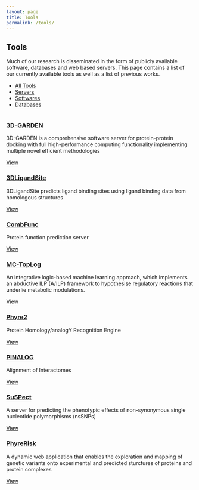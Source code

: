 ```yaml
---
layout: page
title: Tools
permalink: /tools/
---
```


<section id="portfolio">
    <div class="container"> 
      <div class="col-lg-12">
        <div class="text-center">
          <div class="wow bounceInDown" data-wow-offset="0" data-wow-delay="0.3s">
            <h2>Tools</h2>
          </div>
          <div class="wow bounceInDown" data-wow-offset="0" data-wow-delay="0.6s">
            <p>Much of our research is disseminated in the form of publicly available software, databases and web based servers. This page contains a list of our currently available tools as well as a list of previous works.

</p>
          </div>
        </div>
        <ul class="portfolio-filter text-center">
          <li><a class="btn btn-default active" href="#" data-filter="*">All Tools</a></li>
          <li><a class="btn btn-default" href="#" data-filter=".bootstrap">Servers</a></li>
          <li><a class="btn btn-default" href="#" data-filter=".html">Softwares</a></li>
          <li><a class="btn btn-default" href="#" data-filter=".wordpress">Databases</a></li>
        </ul>
        <!--/#portfolio-filter-->
                <div class="row">
          <div class="portfolio-items">
            <div class="portfolio-item apps col-xs-12 col-sm-4 col-md-3">
              <div class="recent-work-wrap">
                <img class="img-responsive" src="{{ "/assets/images/sbg-tools/recent/3d_garden.png" | prepend: site.baseurl }}" alt="">
                <div class="overlay">
                  <div class="recent-work-inner">
                    <h3><a href="http://www.sbg.bio.ic.ac.uk/servers/3dgarden" target="_blank">3D-GARDEN</a></h3>
                    <p>3D-GARDEN is a comprehensive software server for protein-protein docking with full high-performance computing functionality implementing multiple novel efficient methodologies</p>
                    <i class="fa fa-eye"></i> <a href="http://www.sbg.bio.ic.ac.uk/servers/3dgarden" target="_blank"> View</a>
                  </div>
                </div>
              </div>
            </div>
            <!--/.portfolio-item-->
            <div class="portfolio-item joomla bootstrap col-xs-12 col-sm-4 col-md-3">
              <div class="recent-work-wrap">
                <img class="img-responsive" src="{{ "/assets/images/sbg-tools/recent/3d_ligand_site.png" | prepend: site.baseurl }}" alt="">
                <div class="overlay">
                  <div class="recent-work-inner">
                    <h3><a href="http://www.sbg.bio.ic.ac.uk/servers/3dligandsite" target="_blank">3DLigandSite</a></h3>
                    <p>3DLigandSite predicts ligand binding sites using ligand binding data from homologous structures</p>
                    <i class="fa fa-eye"></i> <a href="http://www.sbg.bio.ic.ac.uk/servers/3dligandsite" target="_blank"> View</a>
                  </div>
                </div>
              </div>
            </div>
            <!--/.portfolio-item-->
            <div class="portfolio-item bootstrap wordpress col-xs-12 col-sm-4 col-md-3">
              <div class="recent-work-wrap">
                <img class="img-responsive" src="{{ "/assets/images/sbg-tools/recent/comb_func.png" | prepend: site.baseurl }}" alt="">
                <div class="overlay">
                  <div class="recent-work-inner">
                    <h3><a href="http://www.sbg.bio.ic.ac.uk/~mwass/combfunc/" target="_blank">CombFunc</a></h3>
                    <p>Protein function prediction server</p>
                    <i class="fa fa-eye"></i> <a href="http://www.sbg.bio.ic.ac.uk/~mwass/combfunc/" target="_blank"> View</a>
                  </div>
                </div>
              </div>
            </div>
            <!--/.portfolio-item-->
            <div class="portfolio-item joomla wordpress apps col-xs-12 col-sm-4 col-md-3">
              <div class="recent-work-wrap">
                <img class="img-responsive" src="{{ "/assets/images/sbg-tools/recent/mc_tip_log.png" | prepend: site.baseurl }}" alt="">
                <div class="overlay">
                  <div class="recent-work-inner">
                    <h3><a href="http://www.doc.ic.ac.uk/~shm/ilp.html" target="_blank">MC-TopLog</a></h3>
                    <p>An integrative logic-based machine learning approach, which implements an abductive ILP (A/ILP) framework to hypothesise regulatory reactions that underlie metabolic modulations.</p>
                    <i class="fa fa-eye"></i> <a href="http://www.doc.ic.ac.uk/~shm/ilp.html" target="_blank"> View</a>
                  </div>
                </div>
              </div>
            </div>
            <!--/.portfolio-item-->
            <div class="portfolio-item joomla html bootstrap col-xs-12 col-sm-4 col-md-3">
              <div class="recent-work-wrap">
                <img class="img-responsive" src="{{ "/assets/images/sbg-tools/recent/phyre2.png" | prepend: site.baseurl }}" alt="">
                <div class="overlay">
                  <div class="recent-work-inner">
                    <h3><a href="http://www.sbg.bio.ic.ac.uk/servers/phyre2" target="_blank">Phyre2</a></h3>
                    <p>Protein Homology/analogY Recognition Engine</p>
                    <i class="fa fa-eye"></i> <a href="http://www.sbg.bio.ic.ac.uk/servers/phyre2" target="_blank"> View</a>
                  </div>
                </div>
              </div>
            </div>
            <!--/.portfolio-item-->
            <div class="portfolio-item wordpress html apps col-xs-12 col-sm-4 col-md-3">
              <div class="recent-work-wrap">
                <img class="img-responsive" src="{{ "/assets/images/sbg-tools/recent/pinalog.png" | prepend: site.baseurl }}" alt="">
                <div class="overlay">
                  <div class="recent-work-inner">
                    <h3><a href="http://www.sbg.bio.ic.ac.uk/~pinalog/" target="_blank">PINALOG</a></h3>
                    <p>Alignment of Interactomes</p>
                    <i class="fa fa-eye"></i> <a href="http://www.sbg.bio.ic.ac.uk/~pinalog/" target="_blank"> View</a>
                  </div>
                </div>
              </div>
            </div>
            <!--/.portfolio-item-->
            <div class="portfolio-item wordpress html col-xs-12 col-sm-4 col-md-3">
              <div class="recent-work-wrap">
                <img class="img-responsive" src="{{ "/assets/images/sbg-tools/recent/suspect.png" | prepend: site.baseurl }}" alt="">
                <div class="overlay">
                  <div class="recent-work-inner">
                    <h3><a href="http://www.sbg.bio.ic.ac.uk/servers/suspect" target="_blank">SuSPect</a></h3>
                    <p>A server for predicting the phenotypic effects of non-synonymous single nucleotide polymorphisms (nsSNPs)</p>
                    <i class="fa fa-eye"></i> <a href="http://www.sbg.bio.ic.ac.uk/servers/suspect" target="_blank"> View</a>
                  </div>
                </div>
              </div>
            </div>
            <!--/.portfolio-item-->
            <div class="portfolio-item wordpress html bootstrap col-xs-12 col-sm-4 col-md-3">
              <div class="recent-work-wrap">
                <img class="img-responsive" src="{{ "/assets/images/sbg-tools/recent/phyrerisk.png" | prepend: site.baseurl }}" alt="">
                <div class="overlay">
                  <div class="recent-work-inner">
                    <h3><a href="http://phyrerisk.bc.ic.ac.uk/" target="_blank">PhyreRisk</a></h3>
                    <p>A dynamic web application that enables the exploration and mapping of genetic variants onto experimental and predicted sturctures of proteins and protein complexes</p>
                    <i class="fa fa-eye"></i><a href="http://phyrerisk.bc.ic.ac.uk/" target="_blank"> View</a>
                  </div>
                </div>
              </div>
            </div>
            <!--/.portfolio-item-->
          </div>
        </div>
      </div>
    </div>
  </section>